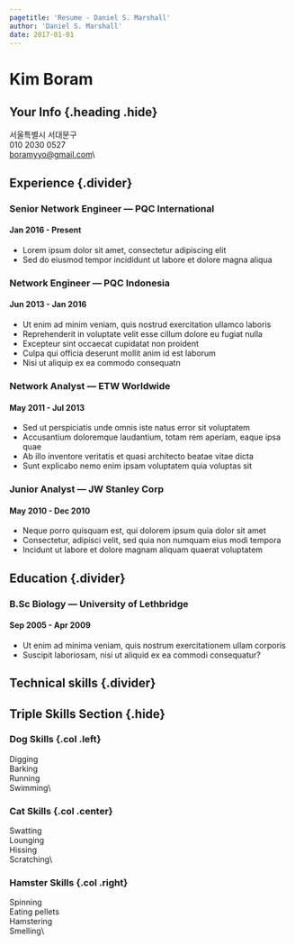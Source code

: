 ```yaml
---
pagetitle: 'Resume - Daniel S. Marshall'
author: 'Daniel S. Marshall'
date: 2017-01-01
---
```


# Kim Boram
## Your Info {.heading .hide}
서울특별시 서대문구\
010 2030 0527\
boramyyo@gmail.com\

## Experience {.divider}

### Senior Network Engineer &mdash; PQC International
#### Jan 2016 - Present
* Lorem ipsum dolor sit amet, consectetur adipiscing elit
* Sed do eiusmod tempor incididunt ut labore et dolore magna aliqua

### Network Engineer  &mdash; PQC Indonesia
#### Jun 2013 - Jan 2016
* Ut enim ad minim veniam, quis nostrud exercitation ullamco laboris
* Reprehenderit in voluptate velit esse cillum dolore eu fugiat nulla
* Excepteur sint occaecat cupidatat non proident
* Culpa qui officia deserunt mollit anim id est laborum
* Nisi ut aliquip ex ea commodo consequatn

### Network Analyst &mdash; ETW Worldwide
#### May 2011 - Jul 2013
* Sed ut perspiciatis unde omnis iste natus error sit voluptatem
* Accusantium doloremque laudantium, totam rem aperiam, eaque ipsa quae
* Ab illo inventore veritatis et quasi architecto beatae vitae dicta
* Sunt explicabo nemo enim ipsam voluptatem quia voluptas sit

### Junior Analyst &mdash; JW Stanley Corp
#### May 2010 - Dec 2010
* Neque porro quisquam est, qui dolorem ipsum quia dolor sit amet
* Consectetur, adipisci velit, sed quia non numquam eius modi tempora
* Incidunt ut labore et dolore magnam aliquam quaerat voluptatem

## Education {.divider}

### B.Sc Biology &mdash; University of Lethbridge
#### Sep 2005 - Apr 2009
* Ut enim ad minima veniam, quis nostrum exercitationem ullam corporis
* Suscipit laboriosam, nisi ut aliquid ex ea commodi consequatur?

## Technical skills {.divider}

## Triple Skills Section {.hide}
### Dog Skills {.col .left}
Digging\
Barking\
Running\
Swimming\

### Cat Skills {.col .center}
Swatting\
Lounging\
Hissing\
Scratching\

### Hamster Skills {.col .right}
Spinning\
Eating pellets\
Hamstering\
Smelling\
